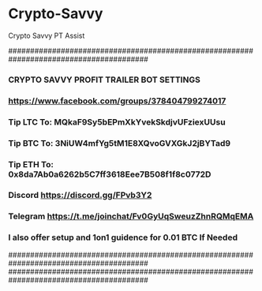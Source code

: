 # Crypto-Savvy
Crypto Savvy PT Assist


########################################################################################
###                       CRYPTO SAVVY PROFIT TRAILER BOT SETTINGS                   ###
###                   https://www.facebook.com/groups/378404799274017                ###
###                   Tip LTC To: MQkaF9Sy5bEPmXkYvekSkdjvUFziexUUsu                 ###
###                   Tip BTC To: 3NiUW4mfYg5tM1E8XQvoGVXGkJ2jBYTad9                 ###
###					  Tip ETH To: 0x8da7Ab0a6262b5C7ff3618Eee7B508f1f8c0772D         ###
###                          Discord https://discord.gg/FPvb3Y2                      ###
###                     Telegram https://t.me/joinchat/Fv0GyUqSweuzZhnRQMqEMA        ###
###                  I also offer setup and 1on1 guidence for 0.01 BTC If Needed     ###
########################################################################################
########################################################################################

